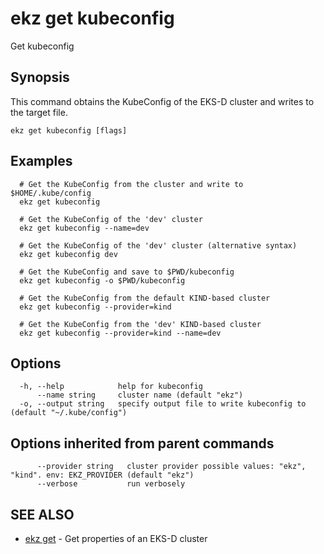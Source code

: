 # ekz get kubeconfig

Get kubeconfig

## Synopsis

This command obtains the KubeConfig of the EKS-D cluster and writes to the target file.

```text
ekz get kubeconfig [flags]
```

## Examples

```text
  # Get the KubeConfig from the cluster and write to $HOME/.kube/config
  ekz get kubeconfig

  # Get the KubeConfig of the 'dev' cluster
  ekz get kubeconfig --name=dev

  # Get the KubeConfig of the 'dev' cluster (alternative syntax) 
  ekz get kubeconfig dev

  # Get the KubeConfig and save to $PWD/kubeconfig
  ekz get kubeconfig -o $PWD/kubeconfig

  # Get the KubeConfig from the default KIND-based cluster
  ekz get kubeconfig --provider=kind

  # Get the KubeConfig from the 'dev' KIND-based cluster
  ekz get kubeconfig --provider=kind --name=dev
```

## Options

```text
  -h, --help            help for kubeconfig
      --name string     cluster name (default "ekz")
  -o, --output string   specify output file to write kubeconfig to (default "~/.kube/config")
```

## Options inherited from parent commands

```text
      --provider string   cluster provider possible values: "ekz", "kind". env: EKZ_PROVIDER (default "ekz")
      --verbose           run verbosely
```

## SEE ALSO

* [ekz get](ekz_get.md)     - Get properties of an EKS-D cluster

